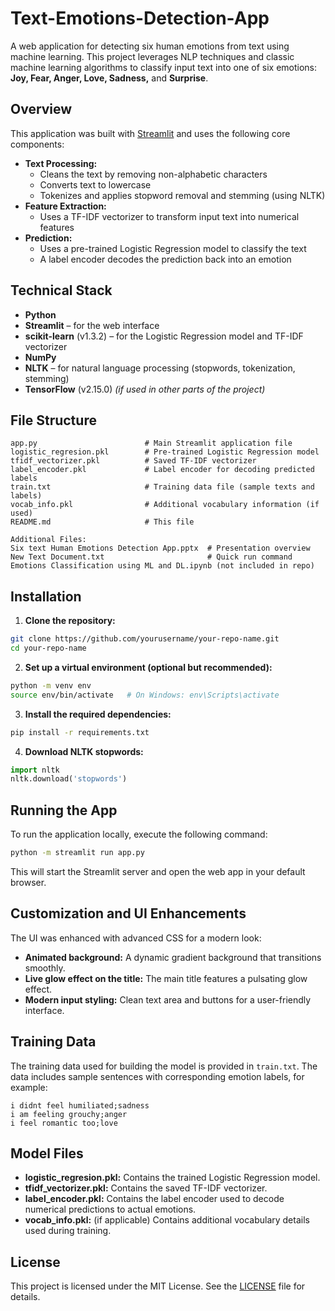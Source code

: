 # Text-Emotions-Detection-App

A web application for detecting six human emotions from text using machine learning. This project leverages NLP techniques and classic machine learning algorithms to classify input text into one of six emotions: **Joy, Fear, Anger, Love, Sadness,** and **Surprise**.

## Overview

This application was built with [Streamlit](https://streamlit.io/) and uses the following core components:

- **Text Processing:**
  - Cleans the text by removing non-alphabetic characters
  - Converts text to lowercase
  - Tokenizes and applies stopword removal and stemming (using NLTK)
- **Feature Extraction:**
  - Uses a TF-IDF vectorizer to transform input text into numerical features
- **Prediction:**
  - Uses a pre-trained Logistic Regression model to classify the text
  - A label encoder decodes the prediction back into an emotion

## Technical Stack

- **Python**
- **Streamlit** – for the web interface
- **scikit-learn** (v1.3.2) – for the Logistic Regression model and TF-IDF vectorizer
- **NumPy**
- **NLTK** – for natural language processing (stopwords, tokenization, stemming)
- **TensorFlow** (v2.15.0) *(if used in other parts of the project)*

## File Structure

```
app.py                        # Main Streamlit application file
logistic_regresion.pkl        # Pre-trained Logistic Regression model
tfidf_vectorizer.pkl          # Saved TF-IDF vectorizer
label_encoder.pkl             # Label encoder for decoding predicted labels
train.txt                     # Training data file (sample texts and labels)
vocab_info.pkl                # Additional vocabulary information (if used)
README.md                     # This file

Additional Files:
Six text Human Emotions Detection App.pptx  # Presentation overview
New Text Document.txt                       # Quick run command
Emotions Classification using ML and DL.ipynb (not included in repo)
```

## Installation

1. **Clone the repository:**

```bash
git clone https://github.com/yourusername/your-repo-name.git
cd your-repo-name
```

2. **Set up a virtual environment (optional but recommended):**

```bash
python -m venv env
source env/bin/activate   # On Windows: env\Scripts\activate
```

3. **Install the required dependencies:**

```bash
pip install -r requirements.txt
```

4. **Download NLTK stopwords:**

```python
import nltk
nltk.download('stopwords')
```

## Running the App

To run the application locally, execute the following command:

```bash
python -m streamlit run app.py
```

This will start the Streamlit server and open the web app in your default browser.

## Customization and UI Enhancements

The UI was enhanced with advanced CSS for a modern look:

- **Animated background:** A dynamic gradient background that transitions smoothly.
- **Live glow effect on the title:** The main title features a pulsating glow effect.
- **Modern input styling:** Clean text area and buttons for a user-friendly interface.

## Training Data

The training data used for building the model is provided in `train.txt`. The data includes sample sentences with corresponding emotion labels, for example:

```
i didnt feel humiliated;sadness
i am feeling grouchy;anger
i feel romantic too;love
```

## Model Files

- **logistic_regresion.pkl:** Contains the trained Logistic Regression model.
- **tfidf_vectorizer.pkl:** Contains the saved TF-IDF vectorizer.
- **label_encoder.pkl:** Contains the label encoder used to decode numerical predictions to actual emotions.
- **vocab_info.pkl:** (if applicable) Contains additional vocabulary details used during training.

## License

This project is licensed under the MIT License. See the [LICENSE](LICENSE) file for details.
